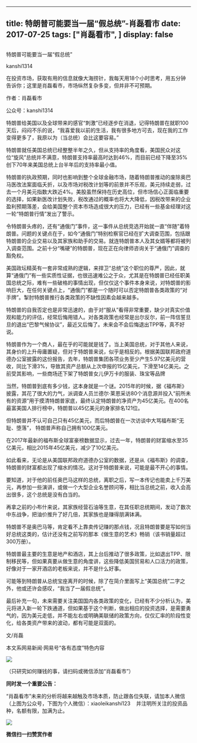 
---
title:  特朗普可能要当一届“假总统”-肖磊看市
date: 2017-07-25
tags: ["肖磊看市", ]
display: false
---


## 



特朗普可能要当一届“假总统”




kanshi1314




在投资市场，获取有用的信息就像大海捞针，我每天用18个小时思考，用五分钟告诉你；这里是肖磊看市，市场纵然复杂多变，但并非不可预期。


作者：肖磊看市

公众号：kanshi1314



特朗普给美国以及全球带来的感官“刺激”已经逐步在消退，记得特朗普在就职100天后，闷闷不乐的说，“我喜爱我以前的生活，我有很多地方可去，现在我的工作变得更多了，我原以为（当总统）会比这要容易。”



特朗普就任美国总统已经整整半年之久，但从支持率的角度看，美国民众对这位“旋风”总统并不满意，特朗普支持率最高时达到46%，而目前已经下降至35%创下70年来美国总统上台半年后的支持率最小值。



特朗普的执政预期，同时也影响到整个全球金融市场，随着特朗普推动的废除奥巴马医改法案面临夭折，以及市场对税改计划等的前景并不乐观，美元持续走弱，过去一个月美元指数大跌近4%。美股虽然保持在历史高位，但市场信心正面临重要的选择，如果新医改计划失败，税改通过的概率也将大大降低，因税改带来的企业盈利预期落差，会给美国整个资本市场造成很大的压力，已经有一些基金经理对这一轮“特朗普行情”发出了警示。



令特朗普头疼的，还有“通俄门”事件，这一事件从总统竞选开始就一直“伴随”着特朗普。问题的关键点在于，如今“通俄门”特别检察官已经在扩大调查范围，包括跟特朗普的企业交易以及其家族和助手的交易。就连特朗普本人及其女婿等都将被列入调查范围。之前十分“嘴硬”的特朗普，现在正在向律师咨询关于“通俄门”调查的豁免权。



美国政坛精英有一套非常成熟的逻辑，来捍卫“总统”这个职位的尊严，因此，就算“通俄门”有一些实质性证据，也很迅速难公之于众，尤其是在特朗普已经任职美国总统之际，难有一些破格的事情出现，但仅仅这个事件本身来说，对特朗普的影响巨大，在任何关键点上，“通俄门”都是一个随时可以否定特朗普各类政策的“对手牌”。掣肘特朗普推行各类政策的不缺性因素会越来越多。



特朗普的自我否定也是非常迅速的，由于对“服从”看得非常重要，缺少对真实价值观和能力的评估，经常后悔用错人。对各类政策也经常是出尔反尔，前一阵信誓旦旦的退出“巴黎气候协议”，最近又后悔了。未来会不会后悔退出TPP等，真不好说。



特朗普作为一个商人，最在乎的可能就是钱了。当上美国总统，对于其他人来说，其身价的上升毋庸置疑，但对于特朗普来说，似乎是相反的。根据美国联邦政府道德办公室披露的这份报告，去年，特朗普集团各项业务至少产生5.97亿美元的营收，同比下滑3%，导致其资产总额从上次申报的15亿美元，下滑至14亿美元。之前受其影响，一些商场还下架了特朗普女儿伊万卡的服装、珠宝等品牌



当然，特朗普到底有多少钱，这本身就是一个谜。2015年的时候，据《福布斯》披露，其花了很大的力气，派调查人员兰德尔·莱恩采访80个消息源并投入“前所未有的资源”用于摸清特朗普家底，最终认定特朗普的净资产为45亿美元。在400名最富美国人排行榜中，特朗普以45亿美元的身家排名121位。



但特朗普并不认可自己只有45亿美元，而后特朗普在一次访谈中大骂福布斯“无耻、堕落”， 特朗普声称自己拥有100亿美元。



在2017年最新的福布斯全球富豪榜数据显示，过去一年，特朗普的财富缩水至35亿美元，相比2015年45亿美元，减少了10亿美元。



如此看来，无论是从美国联邦政府道德办公室的数据，还是从《福布斯》的调查，特朗普的财富都出现了缩水的情况。这对于特朗普来说，可能是最不开心的事情。



要知道，对于他的前任奥巴马这样的总统，离职之后，写一本传记也能卖上千万美元，再参加一些演讲，或做一个大型企业名誉顾问等，相比当总统之前，收入会高出很多，这个总统是没有白当的。



再拿之前的小布什来说，其家族经营石油等生意，在其任职总统期间，发动了数次中东战争，把油价推升了好几倍，其家族也是赚得朋满钵满。



特朗普不是奥巴马等，肯定看不上靠卖传记赚的那点钱，况且特朗普要是写如何当好总统这类的，估计还没有之前写的那本《做生意的艺术》畅销（该书销量超过300万册）。&nbsp;



特朗普最主要的生意是地产和酒店，其上台后推动了很多政策，比如退出TPP、限制移民等，但如果真要从做生意的角度讲，这些降低美国贸易和人口活力的政策，好像对于一家开酒店的老板来说，并不是什么好事。



可能等到特朗普从总统宝座离开的时候，除了在简介里面写上“美国总统”二字之外，他或还许会感叹，“我当了一届假总统”。



最后补充一句，未来需要关注美国国内各类政策的变化，已经有不少分析认为，美元将进入新一轮下跌通道，但如果基于这个判断，做出相应的投资选择，是需要勇气的，因为美元走低，并不能左右或明确美联储的政策方向，仅仅汇率的阶段性变化，给各类资产带来的波动，都有可能是双面的。



文/肖磊



本文系网易新闻·网易号“各有态度”特色内容

<img class="" data-ratio="1" data-s="300,640" src="http://mmbiz.qpic.cn/mmbiz_jpg/rIYcHn0KrPSjOtc2kgTPibsxhaoD4Krel3cd9hnIh6dkibBqkMukKKL7yLxCYzuogxEG3qoO5MCBQgbXbldPxcLw/640?wx_fmt=jpeg" data-type="jpeg" data-w="430" style="line-height: 25.6px; box-sizing: border-box !important; word-wrap: break-word !important; visibility: visible !important; width: auto !important;" width="auto"/>

（只研究如何赚钱的事，请扫码或微信添加“肖磊看市”）





**同时发一个重要公告：**



“肖磊看市”未来的分析将越来越触及市场本质，防止跟各位失联，请加本人微信（上图为公众号，下图为个人微信）：xiaoleikanshi123 &nbsp; &nbsp;并注明所关注的投资品种，名额有限，加满为止。



<img class="" data-ratio="1" data-s="300,640" src="http://mmbiz.qpic.cn/mmbiz_jpg/rIYcHn0KrPR6spSxJ9A4rppNcqZlaD3wDVibf9CUsXiauCzWWtTfxsTZIkx4FfWv0lwTI6PPACkpr0bJvb16HWVQ/640?wx_fmt=jpeg" data-type="jpeg" data-w="512" style="box-sizing: border-box !important; word-wrap: break-word !important; visibility: visible !important; width: auto !important;" width="auto"/>










**微信扫一扫赞赏作者**















